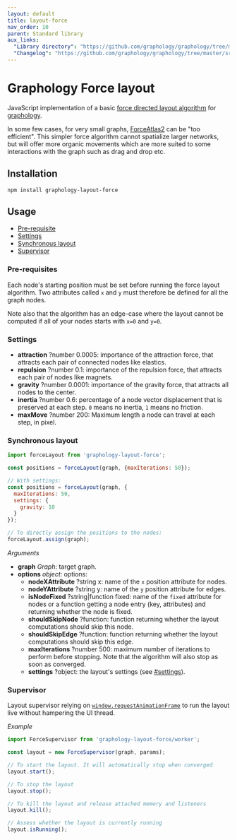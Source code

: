 ```yaml
---
layout: default
title: layout-force
nav_order: 10
parent: Standard library
aux_links:
  "Library directory": "https://github.com/graphology/graphology/tree/master/src/layout-force"
  "Changelog": "https://github.com/graphology/graphology/tree/master/src/layout-force/CHANGELOG.md"
---
```


# Graphology Force layout

JavaScript implementation of a basic [force directed layout algorithm](https://en.wikipedia.org/wiki/Force-directed_graph_drawing) for [graphology](..).

In some few cases, for very small graphs, [ForceAtlas2](https://journals.plos.org/plosone/article?id=10.1371/journal.pone.0098679) can be "too efficient". This simpler force algorithm cannot spatialize larger networks, but will offer more organic movements which are more suited to some interactions with the graph such as drag and drop etc.

## Installation

```
npm install graphology-layout-force
```

## Usage

- [Pre-requisite](#pre-requisite)
- [Settings](#settings)
- [Synchronous layout](#synchronous-layout)
- [Supervisor](#supervisor)

### Pre-requisites

Each node's starting position must be set before running the force layout algorithm. Two attributes called `x` and `y` must therefore be defined for all the graph nodes.

Note also that the algorithm has an edge-case where the layout cannot be computed if all of your nodes starts with `x=0` and `y=0`.

### Settings

- **attraction** <span class="code">?number</span> <span class="default">0.0005</span>: importance of the attraction force, that attracts each pair of connected nodes like elastics.
- **repulsion** <span class="code">?number</span> <span class="default">0.1</span>: importance of the repulsion force, that attracts each pair of nodes like magnets.
- **gravity** <span class="code">?number</span> <span class="default">0.0001</span>: importance of the gravity force, that attracts all nodes to the center.
- **inertia** <span class="code">?number</span> <span class="default">0.6</span>: percentage of a node vector displacement that is preserved at each step. `0` means no inertia, `1` means no friction.
- **maxMove** <span class="code">?number</span> <span class="default">200</span>: Maximum length a node can travel at each step, in pixel.

### Synchronous layout

```js
import forceLayout from 'graphology-layout-force';

const positions = forceLayout(graph, {maxIterations: 50});

// With settings:
const positions = forceLayout(graph, {
  maxIterations: 50,
  settings: {
    gravity: 10
  }
});

// To directly assign the positions to the nodes:
forceLayout.assign(graph);
```

_Arguments_

- **graph** _Graph_: target graph.
- **options** _object_: options:
  - **nodeXAttribute** <span class="code">?string</span> <span class="default">x</span>: name of the `x` position attribute for nodes.
  - **nodeYAttribute** <span class="code">?string</span> <span class="default">y</span>: name of the `y` position attribute for edges.
  - **isNodeFixed** <span class="code">?string\|function</span> <span class="default">fixed</span>: name of the `fixed` attribute for nodes or a function getting a node entry (key, attributes) and returning whether the node is fixed.
  - **shouldSkipNode** <span class="code">?function</span>: function returning whether the layout computations should skip this node.
  - **shouldSkipEdge** <span class="code">?function</span>: function returning whether the layout computations should skip this edge.
  - **maxIterations** <span class="code">?number</span> <span class="default">500</span>: maximum number of iterations to perform before stopping. Note that the algorithm will also stop as soon as converged.
  - **settings** <span class="code">?object</span>: the layout's settings (see [#settings](#settings)).

### Supervisor

Layout supervisor relying on [`window.requestAnimationFrame`](https://developer.mozilla.org/fr/docs/Web/API/Window/requestAnimationFrame) to run the layout live without hampering the UI thread.

_Example_

```js
import ForceSupervisor from 'graphology-layout-force/worker';

const layout = new ForceSupervisor(graph, params);

// To start the layout. It will automatically stop when converged
layout.start();

// To stop the layout
layout.stop();

// To kill the layout and release attached memory and listeners
layout.kill();

// Assess whether the layout is currently running
layout.isRunning();
```

